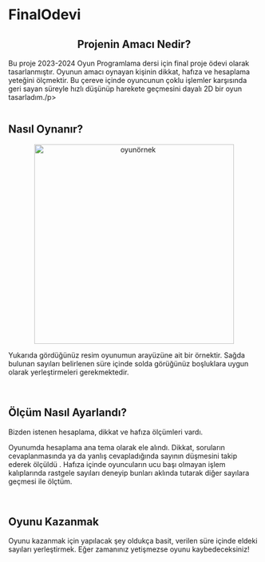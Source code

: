 # FinalOdevi
<div style="text-align: center;">
  <h2>Projenin Amacı Nedir?</h2>
</div>
<p> Bu proje 2023-2024 Oyun Programlama dersi için final proje ödevi olarak tasarlanmıştır. Oyunun amacı oynayan kişinin dikkat, hafıza ve hesaplama yeteğini ölçmektir. Bu çereve içinde oyuncunun çoklu işlemler karşısında geri sayan süreyle hızlı düşünüp harekete geçmesini dayalı 2D bir oyun tasarladım./p>
<br>
<div style="overflow: auto;">
<h2>Nasıl Oynanır?</h2>
	<p align="center">
   <img src="https://github.com/githubmerve/FinalOdevi/assets/114523775/cbae0e81-0af5-4a7c-b412-29ad3e1b6df1" alt="oyunörnek"  width="400">
</p>
	 <p>Yukarıda gördüğünüz resim oyunumun arayüzüne ait bir örnektir. Sağda bulunan sayıları belirlenen süre içinde solda görüğünüz boşluklara uygun olarak yerleştirmeleri gerekmektedir. </p> </div>
  <br>
  <h2>Ölçüm Nasıl Ayarlandı?</h2>
  <p> Bizden istenen hesaplama, dikkat ve hafıza ölçümleri vardı.</p> 
	<p>  Oyunumda hesaplama ana tema olarak ele alındı. Dikkat, soruların cevaplanmasında ya da yanlış cevapladığında sayının düşmesini takip ederek ölçüldü . Hafıza içinde oyuncuların ucu başı olmayan işlem kalıplarında rastgele sayıları deneyip bunları aklında tutarak diğer sayılara geçmesi ile ölçtüm. </p>
 <br>
 <h2>Oyunu Kazanmak</h2>
 <p>Oyunu kazanmak için yapılacak şey oldukça basit, verilen süre içinde eldeki sayıları yerleştirmek. Eğer zamanınız yetişmezse oyunu kaybedeceksiniz!</p>
